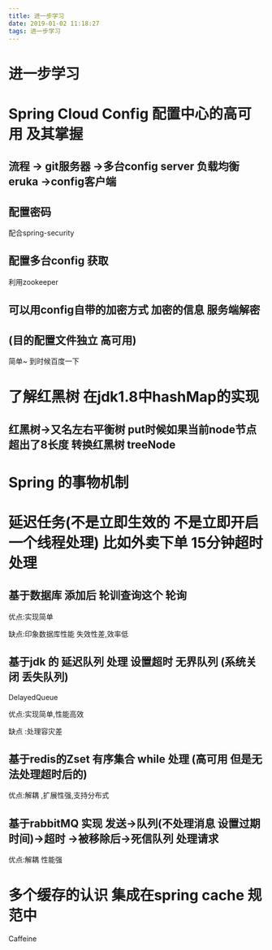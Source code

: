 ```yaml
---
title: 进一步学习
date: 2019-01-02 11:18:27
tags: 进一步学习
---
```


# 进一步学习

# Spring Cloud Config 配置中心的高可用 及其掌握

## 流程 -> git服务器 ->多台config server 负载均衡 eruka ->config客户端

## 配置密码 

配合spring-security

## 配置多台config 获取

利用zookeeper

## 可以用config自带的加密方式 加密的信息 服务端解密

## (目的配置文件独立 高可用)

简单~ 到时候百度一下

# 了解红黑树 在jdk1.8中hashMap的实现

## 红黑树->又名左右平衡树  put时候如果当前node节点 超出了8长度 转换红黑树 treeNode

# Spring 的事物机制



# 延迟任务(不是立即生效的 不是立即开启一个线程处理) 比如外卖下单 15分钟超时处理

## 基于数据库 添加后 轮训查询这个 轮询

优点:实现简单 

缺点:印象数据库性能 失效性差,效率低

##  基于jdk 的 延迟队列 处理 设置超时  无界队列 (系统关闭 丢失队列)

DelayedQueue

优点:实现简单,性能高效

缺点 :处理容灾差

## 基于redis的Zset 有序集合  while 处理 (高可用 但是无法处理超时后的)

优点:解耦 ,扩展性强,支持分布式

##  基于rabbitMQ 实现  发送->队列(不处理消息 设置过期时间)->超时 ->被移除后->死信队列 处理请求   

优点:解耦 性能强



# 多个缓存的认识 集成在spring cache 规范中

Caffeine 
